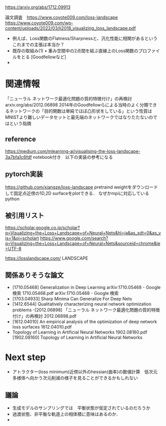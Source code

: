 https://arxiv.org/abs/1712.09913

論文調査　https://www.coyote009.com/loss-landscape
https://www.coyote009.com/wp-content/uploads/2022/03/li2018_visualizing_loss_landscape.pdf
- 例えば、Loss関数のFlatness/Sharpnessと、汎化性能に相関があるというこれまでの主張は本当か？
- 既存の取組み(1) • 重み空間中の2点間を結ぶ直線上のLoss関数のプロファイルをとる [Goodfellowなど]
- 

# 関連情報

「ニューラル ネットワーク最適化問題の質的特徴付け」の再検討 arxiv.org/abs/2012.06898 
2014年のGoodfellowらによる当時のよく分類できるネットワークの「目的関数は単純でほぼ凸形状をしている」という性質はMNISTより難しいデータセットと最先端のネットワークではなりたたないのではという指摘

## reference
https://medium.com/mlearning-ai/visualising-the-loss-landscape-3a7bfa1c6fdf
notebook付き　以下の実装の参考になる

## pytorch実装
https://github.com/xiangze/loss-landscape
pretraind weightをダウンロードして固定点近傍の1D,2D surfaceをplotできる．
なぜかmpiに対応しているpython

## 被引用リスト
https://scholar.google.co.jp/scholar?q=Visualizing+the+Loss+Landscape+of+Neural+Nets&hl=ja&as_sdt=0&as_vis=1&oi=scholart
https://www.google.com/search?q=Visualizing+the+Loss+Landscape+of+Neural+Nets&sourceid=chrome&ie=UTF-8

https://losslandscape.com/ LANDSCAPE

## 関係ありそうな論文

- [1710.05468] Generalization in Deep Learning
 	   arXiv:1710.05468 - Google 検索  1710.05468.pdf arXiv:1710.05468 - Google 検索
- [1703.04933] Sharp Minima Can Generalize For Deep Nets
- [1412.6544] Qualitatively characterizing neural network optimization problems
 -[2012.06898] 「ニューラル ネットワーク最適化問題の質的特徴付け」の再検討 2012.06898.pdf
- [1612.04010] An empirical analysis of the optimization of deep network loss surfaces	1612.04010.pdf	
- Topology of Learning in Artificial Neural Networks 1902.08160.pdf [1902.08160] Topology of Learning in Artificial Neural Networks
		
# Next step
- アトラクター(loss minimum)近傍以外のhessian(曲率)の数値計算　低次元多様体へ向かう次元削減の様子を見ることができるかもしれない
## 議論
- 生成モデルのサンプリングでは　平衡状態が仮定されているのだろうか
- 過渡状態、非平衡な軌道上の相体積に意味はあるのか．
- 

